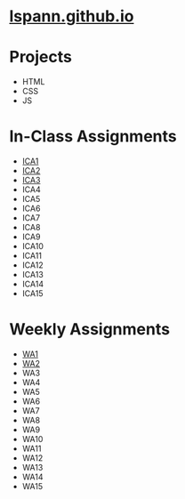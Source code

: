 # [lspann.github.io](https://lspann.github.io/ "lspann.github.io")

 # Projects #
 * HTML
 * CSS
 * JS
 
 # In-Class Assignments #
 * [ICA1](https://docs.google.com/document/d/1DLuesGX1I4h-6sjuBBo5CsX1PqTONPrf0W37YZ2KMfY/edit?usp=sharing "ICA1")
 * [ICA2](https://docs.google.com/document/d/1BAXAZCzfG7RPFnSwW3XRU98EEJ8yU6UQJA6_j-5xT7U/edit?usp=sharing "ICA2")
 * [ICA3](https://docs.google.com/document/d/1QXs6LczQQrqMyWw4aWcD1xjE1SHCopF-kmkKVPC7jNU/edit?usp=sharing "ICA3")
 * ICA4
 * ICA5
 * ICA6 
 * ICA7
 * ICA8
 * ICA9
 * ICA10
 * ICA11
 * ICA12
 * ICA13
 * ICA14
 * ICA15
 
 # Weekly Assignments #
 * [WA1](https://lspann.github.io/wa/wa1.html "WA1")
 * [WA2](https://lspann.github.io/wa/wa2.html "WA2")
 * WA3
 * WA4
 * WA5
 * WA6 
 * WA7
 * WA8
 * WA9
 * WA10
 * WA11
 * WA12 
 * WA13
 * WA14
 * WA15
